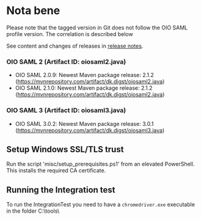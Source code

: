 # Nota bene

Please note that the tagged version in Git does not follow the OIO SAML profile version. The correlation is described below

See content and changes of releases in [release notes](RELEASE_NOTES.md).

### OIO SAML 2 (Artifact ID: oiosaml2.java)
* OIO SAML 2.0.9: Newest Maven package release: 2.1.2 (https://mvnrepository.com/artifact/dk.digst/oiosaml2.java)
* OIO SAML 2.1.0: Newest Maven package release: 2.1.2 (https://mvnrepository.com/artifact/dk.digst/oiosaml2.java)

### OIO SAML 3 (Artifact ID: oiosaml3.java)
* OIO SAML 3.0.2: Newest Maven package release: 3.0.1 (https://mvnrepository.com/artifact/dk.digst/oiosaml3.java)

## Setup Windows SSL/TLS trust

Run the script 'misc/setup_prerequisites.ps1' from an elevated PowerShell. This installs the required CA certificate.

## Running the Integration test

To run the IntegrationTest you need to have a `chromedriver.exe` executable in the folder C:\tools\
